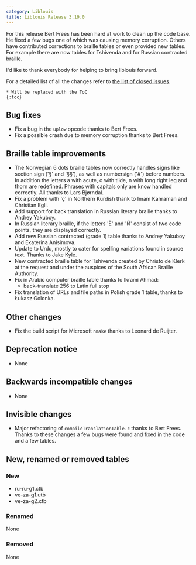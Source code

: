 ```yaml
---
category: Liblouis
title: Liblouis Release 3.19.0
---
```


For this release Bert Frees has been hard at work to clean up the code base. He fixed a few bugs one of which was causing memory corruption. Others have contributed corrections to braille tables or even provided new tables. For example there are now tables for Tshivenda and for Russian contracted braille.

I\'d like to thank everybody for helping to bring liblouis forward.

For a detailed list of all the changes refer to [the list of closed issues](https://github.com/liblouis/liblouis/milestone/29?closed=1).

```{=markdown}
* Will be replaced with the ToC
{:toc}
```
Bug fixes
---------

-   Fix a bug in the `uplow` opcode thanks to Bert Frees.
-   Fix a possible crash due to memory corruption thanks to Bert Frees.

Braille table improvements
--------------------------

-   The Norwegian 6 dots braille tables now correctly handles signs like section sign (\'§\' and \'§§\'), as well as numbersign (\'\#\') before numbers. In addition the letters a with acute, o with tilde, n with long right leg and thorn are redefined. Phrases with capitals only are know handled correctly. All thanks to Lars Bjørndal.
-   Fix a problem with \'ç\' in Northern Kurdish thank to Imam Kahraman and Christian Egli.
-   Add support for back translation in Russian literary braille thanks to Andrey Yakuboy.
-   In Russian literary braille, if the letters \'Ё\' and \'Й\' consist of two code points, they are displayed correctly.
-   Add new Russian contracted (grade 1) table thanks to Andrey Yakuboy and Ekaterina Anisimova.
-   Update to Urdu, mostly to cater for spelling variations found in source text. Thanks to Jake Kyle.
-   New contracted braille table for Tshivenda created by Christo de Klerk at the request and under the auspices of the South African Braille Authority.
-   Fix in Arabic computer braille table thanks to Ikrami Ahmad:
    -   back-translate 256 to Latin full stop
-   Fix translation of URLs and file paths in Polish grade 1 table, thanks to Łukasz Golonka.

Other changes
-------------

-   Fix the build script for Microsoft `nmake` thanks to Leonard de Ruijter.

Deprecation notice
------------------

-   None

Backwards incompatible changes
------------------------------

-   None

Invisible changes
-----------------

-   Major refactoring of `compileTranslationTable.c` thanks to Bert Frees. Thanks to these changes a few bugs were found and fixed in the code and a few tables.

New, renamed or removed tables
------------------------------

### New

-   ru-ru-g1.ctb
-   ve-za-g1.utb
-   ve-za-g2.ctb

### Renamed

None

### Removed

None
